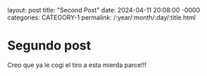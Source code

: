 layout: post
title: "Second Post"
date: 2024-04-11 20:08:00 -0000
categories: CATEGORY-1
permalink: /:year/:month/:day/:title.html

# Segundo post 

Creo que ya le cogi el tiro a esta mierda parce!!!